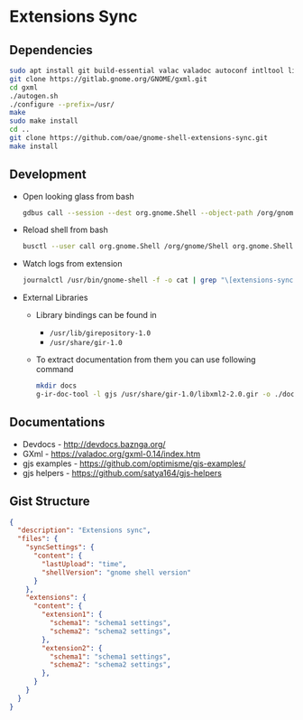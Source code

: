 # Extensions Sync

## Dependencies

```bash
sudo apt install git build-essential valac valadoc autoconf intltool libtool-bin automake libxml2-dev libgee-0.8-2 libgee-0.8-dev  gobject-introspection libgirepository1.0-dev
git clone https://gitlab.gnome.org/GNOME/gxml.git
cd gxml
./autogen.sh
./configure --prefix=/usr/
make
sudo make install
cd ..
git clone https://github.com/oae/gnome-shell-extensions-sync.git
make install
```

## Development

* Open looking glass from bash

    ```bash
    gdbus call --session --dest org.gnome.Shell --object-path /org/gnome/Shell --method org.gnome.Shell.Eval 'Main.lookingGlass.toggle();'
    ```

* Reload shell from bash

    ```bash
    busctl --user call org.gnome.Shell /org/gnome/Shell org.gnome.Shell Eval s 'Meta.restart("Restarting…")'
    ```

* Watch logs from extension

    ```bash
    journalctl /usr/bin/gnome-shell -f -o cat | grep "\[extensions-sync\]"
    ```

* External Libraries

    - Library bindings can be found in 
        - `/usr/lib/girepository-1.0`
        - `/usr/share/gir-1.0`

    - To extract documentation from them you can use following command

        ```bash
        mkdir docs
        g-ir-doc-tool -l gjs /usr/share/gir-1.0/libxml2-2.0.gir -o ./docs
        ```


## Documentations

* Devdocs - http://devdocs.baznga.org/
* GXml - https://valadoc.org/gxml-0.14/index.htm
* gjs examples - https://github.com/optimisme/gjs-examples/
* gjs helpers - https://github.com/satya164/gjs-helpers


## Gist Structure

```json
{
  "description": "Extensions sync",
  "files": {
    "syncSettings": {
      "content": {
        "lastUpload": "time",
        "shellVersion": "gnome shell version"
      }
    },
    "extensions": {
      "content": {
        "extension1": {
          "schema1": "schema1 settings",
          "schema2": "schema2 settings",
        },
        "extension2": {
          "schema1": "schema1 settings",
          "schema2": "schema2 settings",
        },
      }
    }
  }
}
```
